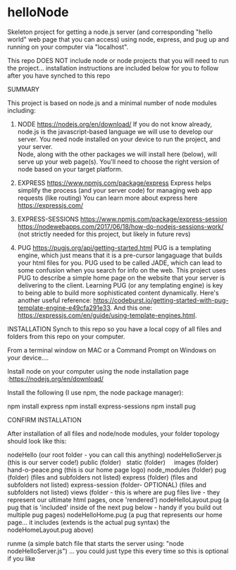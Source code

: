 # helloNode
Skeleton project for getting a node.js server (and corresponding "hello world" web page that you can access) using node, express, and pug up and running on your computer via "localhost".

This repo DOES NOT include node or node projects that you will need to run the project... installation instructions are included below for you to follow after you have synched to this repo

SUMMARY

This project is based on node.js and a minimal number of node modules including:

   1. NODE https://nodejs.org/en/download/ 
          If you do not know already, node.js is the javascript-based language we will use to develop our server.
          You need node installed on your device to run the project, and your server.  
          Node, along with the other packages we will install here (below), will serve up your web page(s).
          You'll need to choose the right version of node based on your target platform.
   
   2. EXPRESS https://www.npmjs.com/package/express
          Express helps simplify the process (and your server code) for managing web app requests (like routing)
          You can learn more about express here https://expressjs.com/
   
   3. EXPRESS-SESSIONS https://www.npmjs.com/package/express-session 
            https://nodewebapps.com/2017/06/18/how-do-nodejs-sessions-work/ 
           (not strictly needed for this project, but likely in future revs)
                        
   4. PUG https://pugjs.org/api/getting-started.html
           PUG is a templating engine, which just means that it is a pre-cursor langaguage that builds your html files for you.
           PUG used to be called JADE, which can lead to some confusion when you search for info on the web.
           This project uses PUG to describe a simple home page on the website that your server is delivering to the client.
           Learning PUG (or any templating engine) is key to being able to build more sophisticated content dynamically.
           Here's another useful reference: https://codeburst.io/getting-started-with-pug-template-engine-e49cfa291e33.
           And this one: https://expressjs.com/en/guide/using-template-engines.html.
   

INSTALLATION
Synch to this repo so you have a local copy of all files and folders from this repo on your computer.

From a terminal window on MAC or a Command Prompt on Windows on your device....

Install node on your computer using the node installation page    :https://nodejs.org/en/download/ 

Install the following (I use npm, the node package manager):

npm install express
npm install express-sessions
npm install pug


CONFIRM INSTALLATION

After installation of all files and node/node modules, your folder topology should look like this:

nodeHello (our root folder - you can call this anything)
  nodeHelloServer.js (this is our server code!)
  public (folder)
    static (folder)
      images (folder)
        hand-o-peace.png (this is our home page logo)
  node_modules (folder)
    pug (folder)
      (files and subfolders not listed)
    express (folder)
      (files and subfolders not listed)
    express-session (folder- OPTIONAL)
      (files and subfolders not listed)
  views (folder - this is where are pug files live - they represent our ultimate html pages, once 'rendered')
      nodeHelloLayout.pug (a pug that is 'included' inside of the next pug below - handy if you build out multiple pug pages)
      nodeHelloHome.pug (a pug that represents our home page... 
                it includes (extends is the actual pug syntax) the nodeHomeLayout.pug above)
   
   runme (a simple batch file that starts the server using: "node nodeHelloServer.js")
          ... you could just type this every time so this is optional if you like
